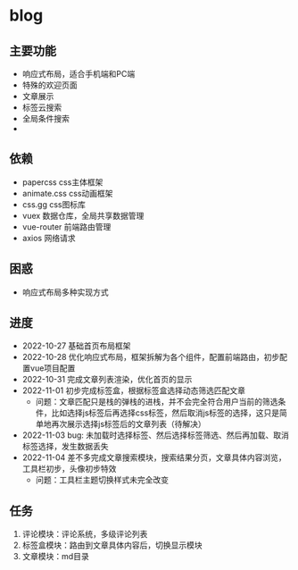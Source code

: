 # blog

## 主要功能
- 响应式布局，适合手机端和PC端
- 特殊的欢迎页面
- 文章展示
- 标签云搜索
- 全局条件搜索
- 

## 依赖
- papercss css主体框架
- animate.css css动画框架
- css.gg css图标库
- vuex 数据仓库，全局共享数据管理
- vue-router 前端路由管理
- axios 网络请求

## 困惑
- 响应式布局多种实现方式

## 进度
- 2022-10-27 基础首页布局框架
- 2022-10-28 优化响应式布局，框架拆解为各个组件，配置前端路由，初步配置vue项目配置
- 2022-10-31 完成文章列表渲染，优化首页的显示
- 2022-11-01 初步完成标签盒，根据标签盒选择动态筛选匹配文章
    - 问题：文章匹配只是栈的弹栈的进栈，并不会完全符合用户当前的筛选条件，比如选择js标签后再选择css标签，然后取消js标签的选择，这只是简单地再次展示选择js标签后的文章列表（待解决）
- 2022-11-03 bug: 未加载时选择标签、然后选择标签筛选、然后再加载、取消标签选择，发生数据丢失
- 2022-11-04 差不多完成文章搜索模块，搜索结果分页，文章具体内容浏览，工具栏初步，头像初步特效
    - 问题：工具栏主题切换样式未完全改变

## 任务
1. 评论模块：评论系统，多级评论列表
2. 标签盒模块：路由到文章具体内容后，切换显示模块
3. 文章模块：md目录